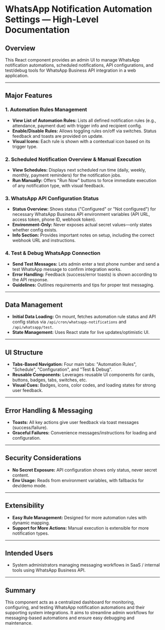 # WhatsApp Notification Automation Settings — High-Level Documentation

## Overview

This React component provides an admin UI to manage WhatsApp notification automations, scheduled notifications, API configurations, and test/debug tools for WhatsApp Business API integration in a web application.

---

## Major Features

### 1. Automation Rules Management

- **View List of Automation Rules:** Lists all defined notification rules (e.g., attendance, payment due) with trigger info and recipient config.
- **Enable/Disable Rules:** Allows toggling rules on/off via switches. Status feedback and toasts are provided on update.
- **Visual Icons:** Each rule is shown with a contextual icon based on its trigger type.

### 2. Scheduled Notification Overview & Manual Execution

- **View Schedules:** Displays next scheduled run time (daily, weekly, monthly, payment reminders) for the notification jobs.
- **Run Manually:** Offers "Run Now" buttons to force immediate execution of any notification type, with visual feedback.

### 3. WhatsApp API Configuration Status

- **Status Overview:** Shows status ("Configured" or "Not configured") for necessary WhatsApp Business API environment variables (API URL, access token, phone ID, webhook token).
- **Environment-Only:** Never exposes actual secret values—only states whether config exists.
- **Info Section:** Provides important notes on setup, including the correct webhook URL and instructions.

### 4. Test & Debug WhatsApp Connection

- **Send Test Messages:** Lets admin enter a test phone number and send a test WhatsApp message to confirm integration works.
- **Error Handling:** Feedback (success/error toasts) is shown according to the API response.
- **Guidelines:** Outlines requirements and tips for proper test messaging.

---

## Data Management

- **Initial Data Loading:** On mount, fetches automation rule status and API config status via `/api/cron/whatsapp-notifications` and `/api/whatsapp/test`.
- **State Management:** Uses React state for live updates/optimistic UI.

---

## UI Structure

- **Tabs-Based Navigation:** Four main tabs: "Automation Rules", "Schedule", "Configuration", and "Test & Debug".
- **Reusable Components:** Leverages reusable UI components for cards, buttons, badges, tabs, switches, etc.
- **Visual Cues:** Badges, icons, color codes, and loading states for strong user feedback.

---

## Error Handling & Messaging

- **Toasts:** All key actions give user feedback via toast messages (success/failure).
- **Graceful Failures:** Convenience messages/instructions for loading and configuration.

---

## Security Considerations

- **No Secret Exposure:** API configuration shows only status, never secret content.
- **Env Usage:** Reads from environment variables, with fallbacks for dev/demo mode.

---

## Extensibility

- **Easy Rule Management:** Designed for more automation rules with dynamic mapping.
- **Support for More Actions:** Manual execution is extensible for more notification types.

---

## Intended Users

- System administrators managing messaging workflows in SaaS / internal tools using WhatsApp Business API.

---

## Summary

This component acts as a centralized dashboard for monitoring, configuring, and testing WhatsApp notification automations and their supporting system integrations. It aims to streamline admin workflows for messaging-based automations and ensure easy debugging and maintenance.
